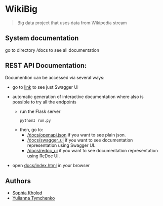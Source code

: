 # WikiBig

> Big data project that uses data from Wikipedia stream

## System documentation
go to directory /docs to see all documentation

## REST API Documentation:
Documention can be accessed via several ways:
* go to [link](https://app.swaggerhub.com/apis-docs/lazyTurtle21/Wiki_big_data/4) to see just Swagger UI
* automatic generation of interactive documentation where also is possible to try all the endpoints
  - run the Flask server
    ```sh
    python3 run.py
    ```
  - then, go to:
    - [/docs/openapi.json](http://127.0.0.1:4321/docs/openapi.json) if you want to see plain json.
    - [/docs/swagger_ui](http://127.0.0.1:4321/docs/swagger_ui) if you want to see documentation representation using Swagger UI.
    - [/docs/redoc_ui](http://127.0.0.1:4321/docs/redoc_ui) if you want to see documentation representation using ReDoc UI.

* open [docs/index.html](https://github.com/neverlandjt/www/blob/master/docs/index.html) in your browser 


## Authors
- [Sophia Kholod](https://github.com/lazyTurtle21)
- [Yulianna Tymchenko](https://github.com/neverlandjt)
